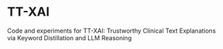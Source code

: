 # TT-XAI
Code and experiments for TT-XAI: Trustworthy Clinical Text Explanations via Keyword Distillation and LLM Reasoning
